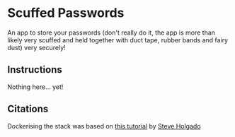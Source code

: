 # Scuffed Passwords
An app to store your passwords (don't really do it, the app is more than likely very scuffed and held together with duct tape, rubber bands and fairy dust) very securely!

## Instructions
Nothing here... yet!

## Citations
Dockerising the stack was based on [this tutorial](https://steveholgado.com/nginx-for-nextjs/) by [Steve Holgado](https://github.com/steveholgado)